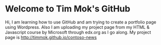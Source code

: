 #  Welcome to Tim Mok's GitHub

Hi, I am learning how to use GitHub and am trying to create a portfolio page using Wordpress. Also I am uploading my project page from my HTML & Javascript course by Microsoft through edx.org as I go along. My project page is http://timmok.github.io/contoso-news
